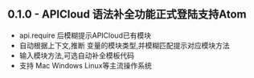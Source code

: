 ## 0.1.0 - APICloud 语法补全功能正式登陆支持Atom

* api.require 后模糊提示APICloud已有模块
* 自动根据上下文,推断 变量的模块类型,并模糊匹配提示对应模块方法
* 输入模块方法,可选自动补全模板代码
* 支持 Mac Windows Linux等主流操作系统
